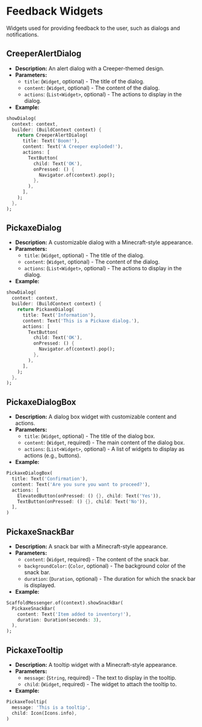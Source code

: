 # Feedback Widgets

Widgets used for providing feedback to the user, such as dialogs and notifications.

## CreeperAlertDialog

*   **Description:** An alert dialog with a Creeper-themed design.
*   **Parameters:**
    *   `title`: (`Widget`, optional) - The title of the dialog.
    *   `content`: (`Widget`, optional) - The content of the dialog.
    *   `actions`: (`List<Widget>`, optional) - The actions to display in the dialog.
*   **Example:**

```dart
showDialog(
  context: context,
  builder: (BuildContext context) {
    return CreeperAlertDialog(
      title: Text('Boom!'),
      content: Text('A Creeper exploded!'),
      actions: [
        TextButton(
          child: Text('OK'),
          onPressed: () {
            Navigator.of(context).pop();
          },
        ),
      ],
    );
  },
);
```

## PickaxeDialog

*   **Description:** A customizable dialog with a Minecraft-style appearance.
*   **Parameters:**
    *   `title`: (`Widget`, optional) - The title of the dialog.
    *   `content`: (`Widget`, optional) - The content of the dialog.
    *   `actions`: (`List<Widget>`, optional) - The actions to display in the dialog.
*   **Example:**

```dart
showDialog(
  context: context,
  builder: (BuildContext context) {
    return PickaxeDialog(
      title: Text('Information'),
      content: Text('This is a Pickaxe dialog.'),
      actions: [
        TextButton(
          child: Text('OK'),
          onPressed: () {
            Navigator.of(context).pop();
          },
        ),
      ],
    );
  },
);
```

## PickaxeDialogBox

*   **Description:** A dialog box widget with customizable content and actions.
*   **Parameters:**
    *   `title`: (`Widget`, optional) - The title of the dialog box.
    *   `content`: (`Widget`, required) - The main content of the dialog box.
    *   `actions`: (`List<Widget>`, optional) - A list of widgets to display as actions (e.g., buttons).
*   **Example:**

```dart
PickaxeDialogBox(
  title: Text('Confirmation'),
  content: Text('Are you sure you want to proceed?'),
  actions: [
    ElevatedButton(onPressed: () {}, child: Text('Yes')),
    TextButton(onPressed: () {}, child: Text('No')),
  ],
)
```

## PickaxeSnackBar

*   **Description:** A snack bar with a Minecraft-style appearance.
*   **Parameters:**
    *   `content`: (`Widget`, required) - The content of the snack bar.
    *   `backgroundColor`: (`Color`, optional) - The background color of the snack bar.
    *   `duration`: (`Duration`, optional) - The duration for which the snack bar is displayed.
*   **Example:**

```dart
ScaffoldMessenger.of(context).showSnackBar(
  PickaxeSnackBar(
    content: Text('Item added to inventory!'),
    duration: Duration(seconds: 3),
  ),
);
```

## PickaxeTooltip

*   **Description:** A tooltip widget with a Minecraft-style appearance.
*   **Parameters:**
    *   `message`: (`String`, required) - The text to display in the tooltip.
    *   `child`: (`Widget`, required) - The widget to attach the tooltip to.
*   **Example:**

```dart
PickaxeTooltip(
  message: 'This is a tooltip',
  child: Icon(Icons.info),
)
```